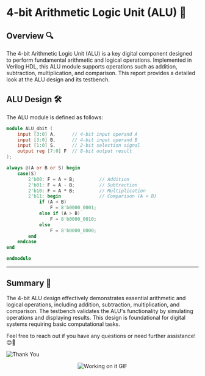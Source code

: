 # 4-bit Arithmetic Logic Unit (ALU) 🧮

## Overview 🔍

The 4-bit Arithmetic Logic Unit (ALU) is a key digital component designed to perform fundamental arithmetic and logical operations. Implemented in Verilog HDL, this ALU module supports operations such as addition, subtraction, multiplication, and comparison. This report provides a detailed look at the ALU design and its testbench.

## ALU Design 🛠️

The ALU module is defined as follows:

```verilog
module ALU_4bit (
    input [3:0] A,      // 4-bit input operand A
    input [3:0] B,      // 4-bit input operand B
    input [1:0] S,      // 2-bit selection signal
    output reg [7:0] F  // 8-bit output result
);

always @(A or B or S) begin
    case(S)
        2'b00: F = A + B;         // Addition
        2'b01: F = A - B;         // Subtraction
        2'b10: F = A * B;         // Multiplication
        2'b11: begin              // Comparison (A < B)
            if (A < B)
                F = 8'b0000_0001;
            else if (A > B)
                F = 8'b0000_0010;
            else
                F = 8'b0000_0000;
        end
    endcase
end

endmodule
```
---
## Summary 📝
The 4-bit ALU design effectively demonstrates essential arithmetic and logical operations, including addition, subtraction, multiplication, and comparison. The testbench validates the ALU's functionality by simulating operations and displaying results. This design is foundational for digital systems requiring basic computational tasks.

Feel free to reach out if you have any questions or need further assistance! 😊🚀

![Thank You](https://img.shields.io/badge/Thank%20You!-blue?style=flat-square&logo=smile)

<!-- Graphical GIF Animation -->
<div class="gif-container" style="text-align: center; margin-bottom: 20px;">
  <img src="https://i.giphy.com/media/v1.Y2lkPTc5MGI3NjExYzdob2I4cHdsdWhnbmtmYTBxbnk4cnl2YjZ1bGw5ZGZvMXBwdWc4bSZlcD12MV9pbnRlcm5hbF9naWZfYnlfaWQmY3Q9Zw/00n6TSoGffGTLXSMPO/giphy.gif" alt="Working on it GIF" />
</div>
